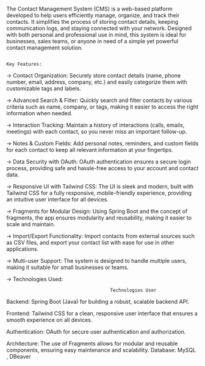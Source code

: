 The Contact Management System (CMS) is a web-based platform developed to help users efficiently manage, organize, and track their contacts. It simplifies the process of storing contact details, keeping communication logs, and staying connected with your network. Designed with both personal and professional use in mind, this system is ideal for businesses, sales teams, or anyone in need of a simple yet powerful contact management solution.

                                                                        Key Features:

-> Contact Organization: Securely store contact details (name, phone number, email, address, company, etc.) and easily categorize them with customizable tags and labels.

-> Advanced Search & Filter: Quickly search and filter contacts by various criteria such as name, company, or tags, making it easier to access the right information when needed.

-> Interaction Tracking: Maintain a history of interactions (calls, emails, meetings) with each contact, so you never miss an important follow-up.

-> Notes & Custom Fields: Add personal notes, reminders, and custom fields for each contact to keep all relevant information at your fingertips.

-> Data Security with OAuth: OAuth authentication ensures a secure login process, providing safe and hassle-free access to your account and contact data.

-> Responsive UI with Tailwind CSS: The UI is sleek and modern, built with Tailwind CSS for a fully responsive, mobile-friendly experience, providing an intuitive user interface for all devices.

-> Fragments for Modular Design: Using Spring Boot and the concept of fragments, the app ensures modularity and reusability, making it easier to scale and maintain.

-> Import/Export Functionality: Import contacts from external sources such as CSV files, and export your contact list with ease for use in other applications.

-> Multi-user Support: The system is designed to handle multiple users, making it suitable for small businesses or teams.

-> Technologies Used:
 
                                          Technologies User

Backend: Spring Boot (Java) for building a robust, scalable backend API.

Frontend: Tailwind CSS for a clean, responsive user interface that ensures a smooth experience on all devices.

Authentication: OAuth for secure user authentication and authorization.

Architecture: The use of Fragments allows for modular and reusable components, ensuring easy maintenance and scalability.
Database: MySQL , DBeaver
